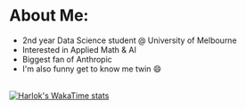 # About Me:
- 2nd year Data Science student @ University of Melbourne <br>
- Interested in Applied Math & AI <br>
- Biggest fan of Anthropic <br>
- I'm also funny get to know me twin 😄 <br> <br>

[![Harlok's WakaTime stats](https://github-readme-stats.vercel.app/api/wakatime?username=chi-n-nguyen)](https://github.com/anuraghazra/github-readme-stats)
